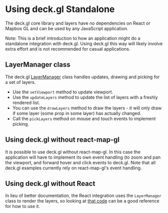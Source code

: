 # Using deck.gl Standalone

The deck.gl core library and layers have no dependencies on React or
Mapbox GL and can be used by any JavaScript application.

Note: This is a brief introduction to how an application might
do a standalone integration with deck.gl. Using deck.gl this way will
likely involve extra effort and is not recommended for casual
applications.

## LayerManager class

The deck.gl [LayerManager](/docs/api-reference/layer-manager.md) class handles updates, drawing and picking
for a set of layers.

* Use the `setViewport` method to update viewport.
* Use the `updateLayers` method to update the list of layers with a
  freshly rendered list.
* You can use the `drawLayers` method to draw the layers - it will only
  draw if some layer (some prop in some layer) has actually changed.
* Call the `pickLayers` method on mouse and touch events to implement
  picking.

## Using deck.gl without react-map-gl

It is possible to use deck.gl without react-map-gl. In this case
the application will have to implement its own event handling
(to zoom and pan the viewport, and forward hover and click events to deck.gl.
Note that all deck.gl examples currently rely on react-map-gl's event
handling.

## Using deck.gl without React

In lieu of better documentation, the React integration
uses the `LayerManager` class to render the layers, so looking at [that code](https://github.com/uber/deck.gl/blob/4.0-release/src/react/deckgl.js)
can be a good reference for how to use it.
